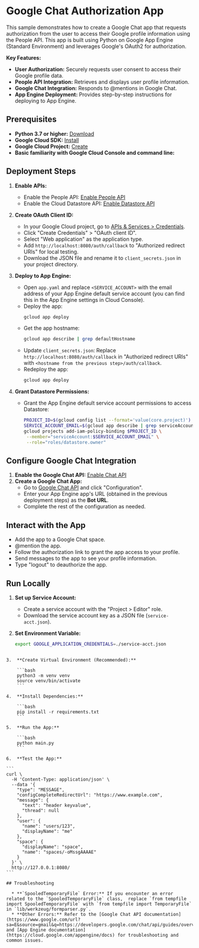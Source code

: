 # Google Chat Authorization App

This sample demonstrates how to create a Google Chat app that requests authorization from the user to access their Google profile information using the People API. This app is built using Python on Google App Engine (Standard Environment) and leverages Google's OAuth2 for authorization.

**Key Features:**

* **User Authorization:** Securely requests user consent to access their Google profile data.
* **People API Integration:** Retrieves and displays user profile information.
* **Google Chat Integration:**  Responds to @mentions in Google Chat.
* **App Engine Deployment:**  Provides step-by-step instructions for deploying to App Engine.

## Prerequisites

* **Python 3.7 or higher:**  [Download](https://www.python.org/downloads/)
* **Google Cloud SDK:**  [Install](https://cloud.google.com/sdk/docs/install)
* **Google Cloud Project:**  [Create](https://console.cloud.google.com/projectcreate)
* **Basic familiarity with Google Cloud Console and command line:**

##  Deployment Steps

1. **Enable APIs:**
   *  Enable the People API: [Enable People API](https://console.cloud.google.com/flows/enableapi?apiid=people.googleapis.com)
   *  Enable the Cloud Datastore API: [Enable Datastore API](https://console.cloud.google.com/flows/enableapi?apiid=datastore.googleapis.com)

2. **Create OAuth Client ID:**
   * In your Google Cloud project, go to [APIs & Services > Credentials](https://console.cloud.google.com/apis/credentials).
   * Click "Create Credentials" > "OAuth client ID".
   * Select "Web application" as the application type.
   * Add `http://localhost:8080/auth/callback` to "Authorized redirect URIs" for local testing.
   * Download the JSON file and rename it to `client_secrets.json` in your project directory.

3. **Deploy to App Engine:**
   * Open `app.yaml` and replace `<SERVICE_ACCOUNT>` with the email address of your App Engine default service account (you can find this in the App Engine settings in Cloud Console).
   * Deploy the app:
     ```bash
     gcloud app deploy
     ```
   * Get the app hostname:
     ```bash
     gcloud app describe | grep defaultHostname
     ```
   * Update `client_secrets.json`: Replace `http://localhost:8080/auth/callback` in "Authorized redirect URIs" with `<hostname from the previous step>/auth/callback`.
   * Redeploy the app:
     ```bash
     gcloud app deploy
     ```

4. **Grant Datastore Permissions:**
   *  Grant the App Engine default service account permissions to access Datastore:
      ```bash
      PROJECT_ID=$(gcloud config list --format='value(core.project)')
      SERVICE_ACCOUNT_EMAIL=$(gcloud app describe | grep serviceAccount | cut -d ':' -f 2) 
      gcloud projects add-iam-policy-binding $PROJECT_ID \
       --member="serviceAccount:$SERVICE_ACCOUNT_EMAIL" \
       --role="roles/datastore.owner"
      ```

## Configure Google Chat Integration

1. **Enable the Google Chat API:**  [Enable Chat API](https://console.cloud.google.com/flows/enableapi?apiid=chat.googleapis.com)
2. **Create a Google Chat App:**
   * Go to [Google Chat API](https://developers.google.com/chat/api/guides/quickstart/apps-script) and click "Configuration".
   * Enter your App Engine app's URL (obtained in the previous deployment steps) as the **Bot URL**.
   *  Complete the rest of the configuration as needed.

## Interact with the App

* Add the app to a Google Chat space.
* @mention the app.
* Follow the authorization link to grant the app access to your profile.
* Send messages to the app to see your profile information.
* Type "logout" to deauthorize the app.

## Run Locally

1. **Set up Service Account:**
   * Create a service account with the "Project > Editor" role.
   * Download the service account key as a JSON file (`service-acct.json`).

2. **Set Environment Variable:**
   ```bash
   export GOOGLE_APPLICATION_CREDENTIALS=./service-acct.json 
````

3.  **Create Virtual Environment (Recommended):**

    ```bash
    python3 -m venv venv
    source venv/bin/activate
    ```

4.  **Install Dependencies:**

    ```bash
    pip install -r requirements.txt
    ```

5.  **Run the App:**

    ```bash
    python main.py
    ```

6.  **Test the App:**

```
curl \
  -H 'Content-Type: application/json' \
  --data '{
    "type": "MESSAGE",
    "configCompleteRedirectUrl": "https://www.example.com",
    "message": {
      "text": "header keyvalue",
      "thread": null
    },
    "user": {
      "name": "users/123",
      "displayName": "me"
    },
    "space": {
      "displayName": "space",
      "name": "spaces/-oMssgAAAAE"
    }
  }' \
  http://127.0.0.1:8080/
```

## Troubleshooting

  * **`SpooledTemporaryFile` Error:** If you encounter an error related to the `SpooledTemporaryFile` class,  replace `from tempfile import SpooledTemporaryFile` with `from tempfile import TemporaryFile` in `lib/werkzeug/formparser.py`.
  * **Other Errors:** Refer to the [Google Chat API documentation](https://www.google.com/url?sa=E&source=gmail&q=https://developers.google.com/chat/api/guides/overview) and [App Engine documentation](https://cloud.google.com/appengine/docs) for troubleshooting and common issues.
